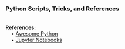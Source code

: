 <h3>Python Scripts, Tricks, and References</h3>
<br><b>References:</b>
<br>&nbsp;&nbsp;&nbsp;&nbsp;&bull;&nbsp;<a href="https://awesome-python.com/#job-scheduler">Awesome Python</a>
<br>&nbsp;&nbsp;&nbsp;&nbsp;&bull;&nbsp;<a href="http://nb.bianp.net/sort/views/">Jupyter Notebooks</a>
